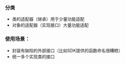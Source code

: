 ### 分类

- 类的适配器（继承）用于少量功能适配
- 对象的适配器（实现接口）大量功能适配

### 使用场景：

- 封装有缺陷的外部接口（比如SDK提供的函数命名很糟糕）
- 统一多个实现类的接口
